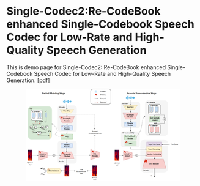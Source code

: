 # Single-Codec2:Re-CodeBook enhanced Single-Codebook Speech Codec for Low-Rate and High-Quality Speech Generation

This is demo page for Single-Codec2: Re-CodeBook enhanced Single-Codebook Speech Codec for Low-Rate and High-Quality Speech Generation. \[[pdf](https://arxiv.org/pdf/2406.07422v1)\]

<div align="center">
<img src=fig/model2.png width=80% />
</div>
